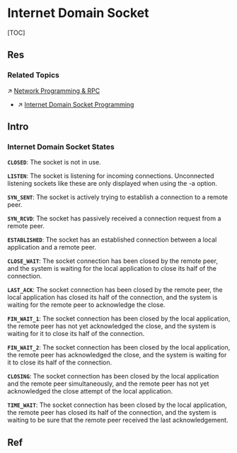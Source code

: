 # Internet Domain Socket

[TOC]



## Res
### Related Topics
↗ [Network Programming & RPC](../../../../../🏎️%20Computer%20Networking%20and%20Communication/🎅🏼%20Network%20Programming%20&%20RPC/Network%20Programming%20&%20RPC.md)
- ↗ [Internet Domain Socket Programming](../../../../../🏎️%20Computer%20Networking%20and%20Communication/🎅🏼%20Network%20Programming%20&%20RPC/Internet%20Domain%20Socket%20Programming/Internet%20Domain%20Socket%20Programming.md)



## Intro
### Internet Domain Socket States
**`CLOSED`**: The socket is not in use.

**`LISTEN`**: The socket is listening for incoming connections.  Unconnected listening sockets like these are only displayed when using the -a option.

**`SYN_SENT`**: The socket is actively trying to establish a connection to a remote peer.

**`SYN_RCVD`**: The socket has passively received a connection request from a remote peer.

**`ESTABLISHED`**: The socket has an established connection between a local application and a remote peer.

**`CLOSE_WAIT`**: The socket connection has been closed by the remote peer, and the system is waiting for the local application to close its half of the connection.

**`LAST_ACK`**: The socket connection has been closed by the remote peer, the local application has closed its half of the connection, and the system is waiting for the remote peer to acknowledge the close.

**`FIN_WAIT_1`**: The socket connection has been closed by the local application, the remote peer has not yet acknowledged the close, and the system is waiting for it to close its half of the connection.

**`FIN_WAIT_2`**: The socket connection has been closed by the local application, the remote peer has acknowledged the close, and the system is waiting for it to close its half of the connection.

**`CLOSING`**: The socket connection has been closed by the local application and the remote peer simultaneously, and the remote peer has not yet acknowledged the close attempt of the local application.

**`TIME_WAIT`**: The socket connection has been closed by the local application, the remote peer has closed its half of the connection, and the system is waiting to be sure that the remote peer received the last acknowledgement.



## Ref
